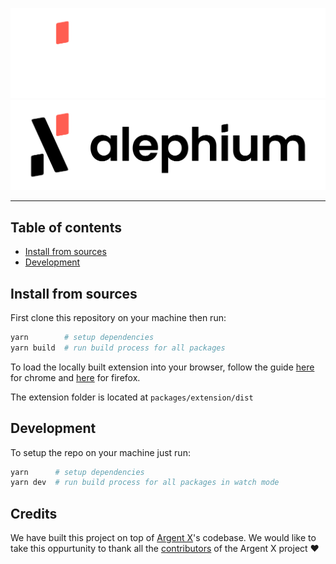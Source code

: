 <!-- logo -->

![Alephium Logo](https://raw.githubusercontent.com/alephium/alephium-brand-guide/master/logos/light/Logo-Horizontal-Light.png#gh-dark-mode-only) ![Alephium Logo](https://raw.githubusercontent.com/alephium/alephium-brand-guide/master/logos/dark/Logo-Horizontal-Dark.png#gh-light-mode-only)

---

<h2> Table of contents</h2>

- [Install from sources](#-install-from-sources)
- [Development](#-development)

## Install from sources

First clone this repository on your machine then run:

```bash
yarn        # setup dependencies
yarn build  # run build process for all packages
```

To load the locally built extension into your browser, follow the guide [here](https://developer.chrome.com/docs/extensions/mv3/getstarted/#manifest)
for chrome and [here](https://extensionworkshop.com/documentation/develop/temporary-installation-in-firefox/) for firefox.

The extension folder is located at `packages/extension/dist`

## Development

To setup the repo on your machine just run:

```bash
yarn      # setup dependencies
yarn dev  # run build process for all packages in watch mode
```

## Credits

We have built this project on top of [Argent X](https://github.com/argentlabs/argent-x)'s codebase. We would like to take this oppurtunity to thank all the [contributors](https://github.com/argentlabs/argent-x/graphs/contributors) of the Argent X project ❤️

